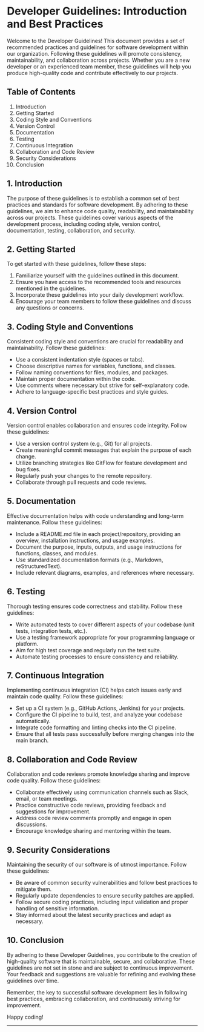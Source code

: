 # Developer Guidelines: Introduction and Best Practices

Welcome to the Developer Guidelines! This document provides a set of recommended practices and guidelines for software development within our organization. Following these guidelines will promote consistency, maintainability, and collaboration across projects. Whether you are a new developer or an experienced team member, these guidelines will help you produce high-quality code and contribute effectively to our projects.

## Table of Contents
1. Introduction
2. Getting Started
3. Coding Style and Conventions
4. Version Control
5. Documentation
6. Testing
7. Continuous Integration
8. Collaboration and Code Review
9. Security Considerations
10. Conclusion

## 1. Introduction
The purpose of these guidelines is to establish a common set of best practices and standards for software development. By adhering to these guidelines, we aim to enhance code quality, readability, and maintainability across our projects. These guidelines cover various aspects of the development process, including coding style, version control, documentation, testing, collaboration, and security.

## 2. Getting Started
To get started with these guidelines, follow these steps:
1. Familiarize yourself with the guidelines outlined in this document.
2. Ensure you have access to the recommended tools and resources mentioned in the guidelines.
3. Incorporate these guidelines into your daily development workflow.
4. Encourage your team members to follow these guidelines and discuss any questions or concerns.

## 3. Coding Style and Conventions
Consistent coding style and conventions are crucial for readability and maintainability. Follow these guidelines:
- Use a consistent indentation style (spaces or tabs).
- Choose descriptive names for variables, functions, and classes.
- Follow naming conventions for files, modules, and packages.
- Maintain proper documentation within the code.
- Use comments where necessary but strive for self-explanatory code.
- Adhere to language-specific best practices and style guides.

## 4. Version Control
Version control enables collaboration and ensures code integrity. Follow these guidelines:
- Use a version control system (e.g., Git) for all projects.
- Create meaningful commit messages that explain the purpose of each change.
- Utilize branching strategies like GitFlow for feature development and bug fixes.
- Regularly push your changes to the remote repository.
- Collaborate through pull requests and code reviews.

## 5. Documentation
Effective documentation helps with code understanding and long-term maintenance. Follow these guidelines:
- Include a README.md file in each project/repository, providing an overview, installation instructions, and usage examples.
- Document the purpose, inputs, outputs, and usage instructions for functions, classes, and modules.
- Use standardized documentation formats (e.g., Markdown, reStructuredText).
- Include relevant diagrams, examples, and references where necessary.

## 6. Testing
Thorough testing ensures code correctness and stability. Follow these guidelines:
- Write automated tests to cover different aspects of your codebase (unit tests, integration tests, etc.).
- Use a testing framework appropriate for your programming language or platform.
- Aim for high test coverage and regularly run the test suite.
- Automate testing processes to ensure consistency and reliability.

## 7. Continuous Integration
Implementing continuous integration (CI) helps catch issues early and maintain code quality. Follow these guidelines:
- Set up a CI system (e.g., GitHub Actions, Jenkins) for your projects.
- Configure the CI pipeline to build, test, and analyze your codebase automatically.
- Integrate code formatting and linting checks into the CI pipeline.
- Ensure that all tests pass successfully before merging changes into the main branch.

## 8. Collaboration and Code Review
Collaboration and code reviews promote knowledge sharing and improve code quality. Follow these guidelines:
- Collaborate effectively using communication channels such as Slack, email, or team meetings.
- Practice constructive code reviews, providing feedback and suggestions for improvement.
- Address code review comments promptly and engage in open discussions.
- Encourage knowledge sharing and mentoring within the team.

## 9. Security Considerations
Maintaining the security of our software is of utmost importance. Follow these guidelines:
- Be aware of common security vulnerabilities and follow best practices to mitigate them.
- Regularly update dependencies to ensure security patches are applied.
- Follow secure coding practices, including input validation and proper handling of sensitive information.
- Stay informed about the latest security practices and adapt as necessary.

## 10. Conclusion
By adhering to these Developer Guidelines, you contribute to the creation of high-quality software that is maintainable, secure, and collaborative. These guidelines are not set in stone and are subject to continuous improvement. Your feedback and suggestions are valuable for refining and evolving these guidelines over time.

Remember, the key to successful software development lies in following best practices, embracing collaboration, and continuously striving for improvement.

Happy coding!

---
